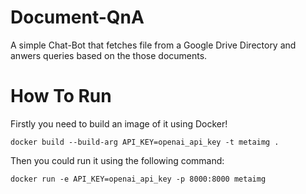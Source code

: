 # Document-QnA
A simple Chat-Bot that fetches file from a Google Drive Directory and anwers queries based on the those documents. 

# How To Run
Firstly you need to build an image of it using Docker!

```docker build --build-arg API_KEY=openai_api_key -t metaimg .```

Then you could run it using the following command:

```docker run -e API_KEY=openai_api_key -p 8000:8000 metaimg```

